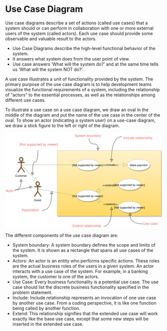 # Use Case Diagram

Use case diagrams describe a set of actions (called use cases) that a system should or can perform in collaboration with one or more external users of the system (called actors). Each use case should provide some observable and valuable result to the actors.

- Use Case Diagrams describe the high-level functional behavior of the system.
- It answers what system does from the user point of view.
- Use case answers ‘What will the system do?’ and at the same time tells us ‘What will the system NOT do?’.

A use case illustrates a unit of functionality provided by the system. The primary purpose of the use case diagram is to help development teams visualize the functional requirements of a system, including the relationship of “actors” to the essential processes, as well as the relationships among different use cases.

To illustrate a use case on a use case diagram, we draw an oval in the middle of the diagram and put the name of the use case in the center of the oval. To show an actor (indicating a system user) on a use-case diagram, we draw a stick figure to the left or right of the diagram.

![Use Case Diagram](use-case-diagram.svg)

The different components of the use case diagram are:

- System boundary: A system boundary defines the scope and limits of the system. It is shown as a rectangle that spans all use cases of the system.
- Actors: An actor is an entity who performs specific actions. These roles are the actual business roles of the users in a given system. An actor interacts with a use case of the system. For example, in a banking system, the customer is one of the actors.
- Use Case: Every business functionality is a potential use case. The use case should list the discrete business functionality specified in the problem statement.
- Include: Include relationship represents an invocation of one use case by another use case. From a coding perspective, it is like one function being called by another function.
- Extend: This relationship signifies that the extended use case will work exactly like the base use case, except that some new steps will be inserted in the extended use case.
